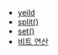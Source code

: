 - [yeild](https://github.com/SeoMiYoung/miyoung-zone/issues/151)
- [split()](https://github.com/SeoMiYoung/miyoung-zone/issues/4)
- [set()](https://github.com/SeoMiYoung/miyoung-zone/issues/6)
- [비트 연산](https://github.com/SeoMiYoung/miyoung-zone/issues/160)
